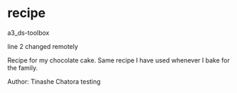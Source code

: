 # recipe
a3_ds-toolbox

line 2 changed remotely

Recipe for my chocolate cake. Same recipe I have used whenever I bake for the family.

Author: Tinashe Chatora
testing